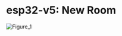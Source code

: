# esp32-v5: New Room


![Figure_1](https://github.com/user-attachments/assets/e3930069-bd74-4271-abbb-cf8a52917347)

